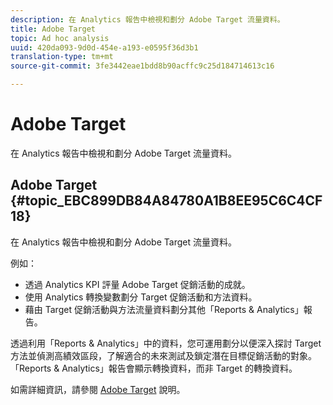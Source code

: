 ```yaml
---
description: 在 Analytics 報告中檢視和劃分 Adobe Target 流量資料。
title: Adobe Target
topic: Ad hoc analysis
uuid: 420da093-9d0d-454e-a193-e0595f36d3b1
translation-type: tm+mt
source-git-commit: 3fe3442eae1bdd8b90acffc9c25d184714613c16

---
```



# Adobe Target

在 Analytics 報告中檢視和劃分 Adobe Target 流量資料。

## Adobe Target {#topic_EBC899DB84A84780A1B8EE95C6C4CF18}

在 Analytics 報告中檢視和劃分 Adobe Target 流量資料。

例如：

* 透過 Analytics KPI 評量 Adobe Target 促銷活動的成就。
* 使用 Analytics 轉換變數劃分 Target 促銷活動和方法資料。
* 藉由 Target 促銷活動與方法流量資料劃分其他「Reports &amp; Analytics」報告。

透過利用「Reports &amp; Analytics」中的資料，您可運用劃分以便深入探討 Target 方法並偵測高績效區段，了解適合的未來測試及鎖定潛在目標促銷活動的對象。「Reports &amp; Analytics」報告會顯示轉換資料，而非 Target 的轉換資料。

如需詳細資訊，請參閱 [Adobe Target](https://docs.adobe.com/content/help/zh-Hant/target/using/target-home.html) 說明。
